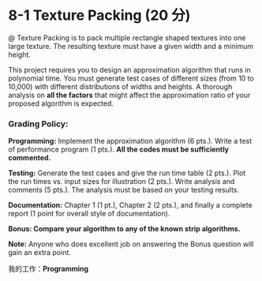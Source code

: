 # 8-1 Texture Packing (20 分)

@ Texture Packing is to pack multiple rectangle shaped textures into one large texture. The resulting texture must have a given width and a minimum height.

This project requires you to design an approximation algorithm that runs in polynomial time. You must generate test cases of different sizes (from 10 to 10,000) with different distributions of widths and heights. A thorough analysis on **all the factors** that might affect the approximation ratio of your proposed algorithm is expected.

### Grading Policy:

**Programming:** Implement the approximation algorithm (6 pts.). Write a test of performance program (1 pts.). **All the codes must be sufficiently commented.**

**Testing:** Generate the test cases and give the run time table (2 pts.). Plot the run times vs. input sizes for illustration (2 pts.). Write analysis and comments (5 pts.). The analysis must be based on your testing results.

**Documentation:** Chapter 1 (1 pt.), Chapter 2 (2 pts.), and finally a complete report (1 point for overall style of documentation).

**Bonus: Compare your algorithm to any of the known strip algorithms.**

**Note:** Anyone who does excellent job on answering the Bonus question will gain an extra point.  

我的工作：**Programming**

